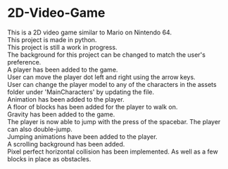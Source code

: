 # 2D-Video-Game

This is a 2D video game similar to Mario on Nintendo 64. \
This project is made in python. \
This project is still a work in progress. \
The background for this project can be changed to match the user's preference. \
A player has been added to the game.\
User can move the player dot left and right using the arrow keys. \
User can change the player model to any of the characters in the assets folder under 'MainCharacters' by updating the file.\
Animation has been added to the player. \
A floor of blocks has been added for the player to walk on.\
Gravity has been added to the game. \
The player is now able to jump with the press of the spacebar. The player can also double-jump. \
Jumping animations have been added to the player. \
A scrolling background has been added. \
Pixel perfect horizontal collision has been implemented. As well as a few blocks in place as obstacles.

